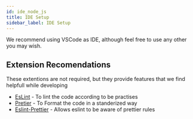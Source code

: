 ```yaml
---
id: ide_node_js
title: IDE Setup
sidebar_label: IDE Setup
---
```


We recommend using VSCode as IDE, although feel free to use any other you may wish.

## Extension Recomendations

These extentions are not required, but they provide features that we find helpfull while developing

- [EsLint](https://marketplace.visualstudio.com/items?itemName=dbaeumer.vscode-eslint) - To lint the code according to be practises
- [Pretier](https://marketplace.visualstudio.com/items?itemName=esbenp.prettier-vscode) - To Format the code in a standerized way
- [Eslint-Prettier](https://marketplace.visualstudio.com/items?itemName=rvest.vs-code-prettier-eslint) - Allows eslint to be aware of prettier rules


